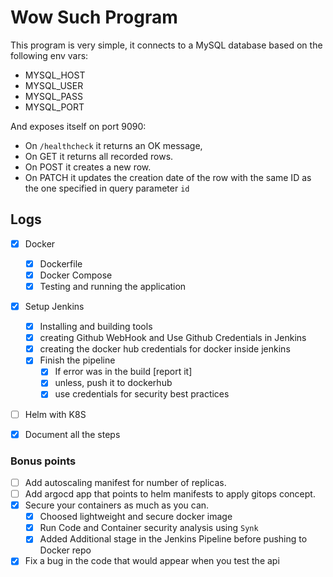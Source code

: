 # Wow Such Program

This program is very simple, it connects to a MySQL database based on the following env vars:

* MYSQL_HOST
* MYSQL_USER
* MYSQL_PASS
* MYSQL_PORT

And exposes itself on port 9090:

* On `/healthcheck` it returns an OK message,
* On GET it returns all recorded rows.
* On POST it creates a new row.
* On PATCH it updates the creation date of the row with the same ID as the one specified in query parameter `id`

## Logs

* [x] Docker
  * [x] Dockerfile
  * [x] Docker Compose
  * [x] Testing and running the application

* [x] Setup Jenkins
  * [x] Installing and building tools
  * [x] creating Github WebHook and Use Github Credentials in Jenkins
  * [x] creating the docker hub credentials for docker inside jenkins
  * [x] Finish the pipeline
    * [x] If error was in the build [report it]
    * [x] unless, push it to dockerhub
    * [x] use credentials for security best practices

* [ ] Helm with K8S

* [x] Document all the steps

### Bonus points

* [ ] Add autoscaling manifest for number of replicas.
* [ ] Add argocd app that points to helm manifests to apply gitops
concept.
* [x] Secure your containers as much as you can.
  * [x] Choosed lightweight and secure docker image
  * [x] Run Code and Container security analysis using `Synk`
  * [x] Added Additional stage in the Jenkins Pipeline before pushing to Docker repo
* [x] Fix a bug in the code that would appear when you test the api

